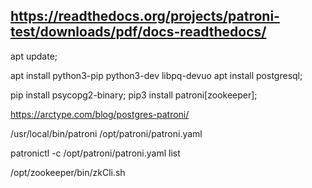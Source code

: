 
## https://readthedocs.org/projects/patroni-test/downloads/pdf/docs-readthedocs/

apt update;

apt install python3-pip python3-dev libpq-devuo
apt install postgresql;
 
pip install psycopg2-binary;     pip3 install patroni[zookeeper]; 

https://arctype.com/blog/postgres-patroni/

/usr/local/bin/patroni  /opt/patroni/patroni.yaml

patronictl  -c /opt/patroni/patroni.yaml list

/opt/zookeeper/bin/zkCli.sh

